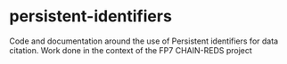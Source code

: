 persistent-identifiers
======================

Code and documentation around the use of Persistent identifiers for data citation. Work done in the context of the FP7 CHAIN-REDS project

